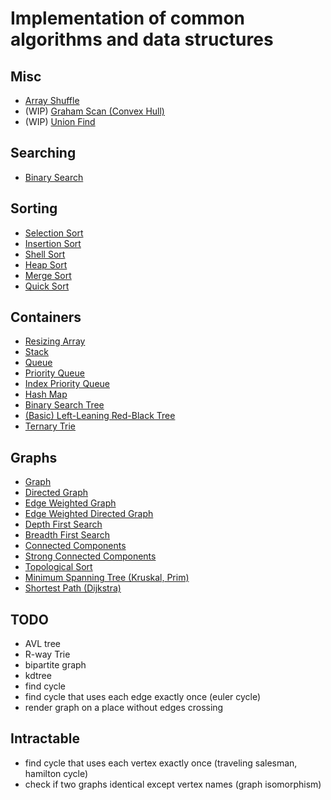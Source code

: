 # Implementation of common algorithms and data structures 

## Misc
* [Array Shuffle](./shuffle.py)
* (WIP) [Graham Scan (Convex Hull)](./graham_scan.py)
* (WIP) [Union Find](./union_find.py)

## Searching
* [Binary Search](./searching/binary_search.py)

## Sorting
* [Selection Sort](./sorting/selection_sort.py)
* [Insertion Sort](./sorting/insertion_sort.py)
* [Shell Sort](./sorting/shell_sort.py)
* [Heap Sort](./sorting/heap_sort.py)
* [Merge Sort](./sorting/merge_sort.py)
* [Quick Sort](./sorting/quick_sort.py)

## Containers
* [Resizing Array](./containers/array.py)
* [Stack](./containers/stack.py)
* [Queue](./containers/queue.py)
* [Priority Queue](./containers/priority_queue.py)
* [Index Priority Queue](./containers/index_priority_queue.py)
* [Hash Map](./containers/hash_map.py)
* [Binary Search Tree](./containers/binary_search_tree.py)
* [(Basic) Left-Leaning Red-Black Tree](./containers/red_black_tree.py)
* [Ternary Trie](./containers/ternary_trie.py)

## Graphs
* [Graph](./graphs/graph.py)
* [Directed Graph](./graphs/directed_graph.py)
* [Edge Weighted Graph](./graphs/weighted_graph.py)
* [Edge Weighted Directed Graph](./graphs/weighted_directed_graph.py)
* [Depth First Search](./graphs/depth_first_search.py)
* [Breadth First Search](./graphs/breadth_first_search.py)
* [Connected Components](./graphs/connected_components.py)
* [Strong Connected Components](./graphs/strong_connected_components.py)
* [Topological Sort](./graphs/topological_sort.py)
* [Minimum Spanning Tree (Kruskal, Prim)](./graphs/minimum_spanning_tree.py)
* [Shortest Path (Dijkstra)](./graphs/shortest_path.py)

## TODO
* AVL tree
* R-way Trie
* bipartite graph
* kdtree
* find cycle
* find cycle that uses each edge exactly once (euler cycle)
* render graph on a place without edges crossing

## Intractable
* find cycle that uses each vertex exactly once (traveling salesman, hamilton cycle)
* check if two graphs identical except vertex names (graph isomorphism)

